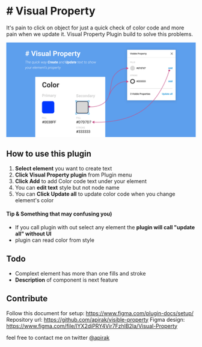 # # Visual Property

It's pain to click on object for just a quick check of color code and more pain when we update it. Visual Property Plugin build to solve this problems.

![Screenshot](docs/cover_art.png)

## How to use this plugin

1. **Select element** you want to create text
2. **Click Visual Property plugin** from Plugin menu
3. **Click Add** to add Color code text under your element
4. You can **edit text** style but not node name
5. You can **Click Update all** to update color code when you change element's color

#### Tip & Something that may confusing you)

* If you call plugin with out select any element the **plugin will call "update all" without UI**
* plugin can read color from style

## Todo

* Complext element has more than one fills and stroke
* **Description** of component is next feature

## Contribute

Follow this document for setup: https://www.figma.com/plugin-docs/setup/ 
Repository url: https://github.com/apirak/visible-property
Figma design: https://www.figma.com/file/IYX2diPRY4Vir7FzhIB2la/Visual-Property

feel free to contact me on twitter
[@apirak](https://twitter.com/apirak) 